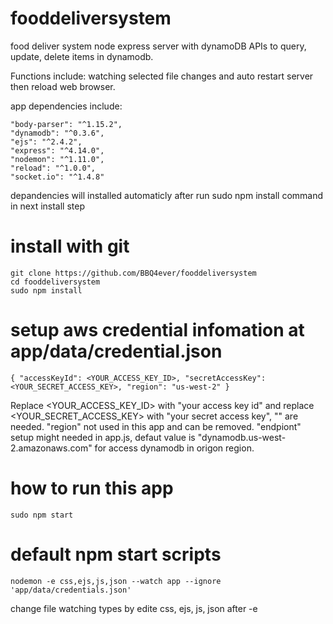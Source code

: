 # fooddeliversystem
food deliver system node express server with dynamoDB APIs to query, update, delete items in dynamodb.

Functions include: watching selected file changes and auto restart server then reload web browser. 

app dependencies include:

    "body-parser": "^1.15.2", 
    "dynamodb": "^0.3.6",
    "ejs": "^2.4.2",
    "express": "^4.14.0",
    "nodemon": "^1.11.0",
    "reload": "^1.0.0",
    "socket.io": "^1.4.8"
   depandencies will installed automaticly after run sudo npm install command in next install step

# install with git

    git clone https://github.com/BBQ4ever/fooddeliversystem
    cd fooddeliversystem
    sudo npm install 
    
# setup aws credential infomation at app/data/credential.json
    
    { "accessKeyId": <YOUR_ACCESS_KEY_ID>, "secretAccessKey": <YOUR_SECRET_ACCESS_KEY>, "region": "us-west-2" }
   Replace <YOUR_ACCESS_KEY_ID> with "your access key id" and replace <YOUR_SECRET_ACCESS_KEY> with "your secret access key",
   "" are needed. "region" not used in this app and can be removed. "endpiont" setup might needed in app.js, defaut value is "dynamodb.us-west-2.amazonaws.com" for access dynamodb in origon region.


# how to run this app
 
    sudo npm start

# default npm start scripts

    nodemon -e css,ejs,js,json --watch app --ignore 'app/data/credentials.json'
  change file watching types by edite css, ejs, js, json after -e
